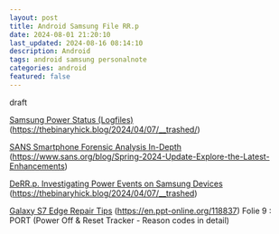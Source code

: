 ```yaml
---
layout: post
title: Android Samsung File RR.p
date: 2024-08-01 21:20:10
last_updated: 2024-08-16 08:14:10
description: Android
tags: android samsung personalnote
categories: android
featured: false
---
```


draft

[Samsung Power Status (Logfiles)]: https://thebinaryhick.blog/2024/04/07/__trashed/ "https://thebinaryhick.blog/2024/04/07/__trashed/"
[Samsung Power Status (Logfiles)]
(https://thebinaryhick.blog/2024/04/07/__trashed/)


[SANS Smartphone Forensic Analysis In-Depth]: https://www.sans.org/blog/Spring-2024-Update-Explore-the-Latest-Enhancements/ "https://www.sans.org/blog/Spring-2024-Update-Explore-the-Latest-Enhancements/"
[SANS Smartphone Forensic Analysis In-Depth]
(https://www.sans.org/blog/Spring-2024-Update-Explore-the-Latest-Enhancements)


[DeRR.p. Investigating Power Events on Samsung Devices]: https://thebinaryhick.blog/2024/04/07/__trashed/ "https://thebinaryhick.blog/2024/04/07/__trashed/"
[DeRR.p. Investigating Power Events on Samsung Devices]
(https://thebinaryhick.blog/2024/04/07/__trashed)


[Galaxy S7 Edge Repair Tips]: https://en.ppt-online.org/118837 "https://en.ppt-online.org/118837"
[Galaxy S7 Edge Repair Tips]
(https://en.ppt-online.org/118837) Folie 9 : PORT (Power Off & Reset Tracker - Reason codes in detail)


